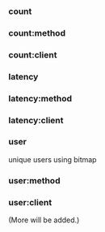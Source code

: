 ### count ###

### count:method ###

### count:client ###

### latency ###

### latency:method ###

### latency:client ###

### user ###

unique users using bitmap

### user:method

### user:client ###

(More will be added.)
